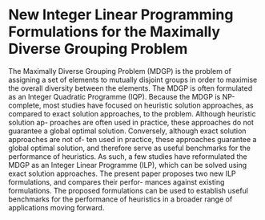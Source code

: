 # New Integer Linear Programming Formulations for the Maximally Diverse Grouping Problem

The Maximally Diverse Grouping Problem (MDGP) is the problem
of assigning a set of elements to mutually disjoint groups in order to maximise
the overall diversity between the elements. The MDGP is often formulated as
an Integer Quadratic Programme (IQP). Because the MDGP is NP-complete,
most studies have focused on heuristic solution approaches, as compared to
exact solution approaches, to the problem. Although heuristic solution ap-
proaches are often used in practice, these approaches do not guarantee a global
optimal solution. Conversely, although exact solution approaches are not of-
ten used in practice, these approaches guarantee a global optimal solution,
and therefore serve as useful benchmarks for the performance of heuristics.
As such, a few studies have reformulated the MDGP as an Integer Linear
Programme (ILP), which can be solved using exact solution approaches. The
present paper proposes two new ILP formulations, and compares their perfor-
mances against existing formulations. The proposed formulations can be used
to establish useful benchmarks for the performance of heuristics in a broader
range of applications moving forward.